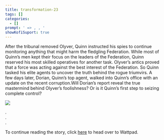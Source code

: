 ```yaml
---
title: transformation-23
tags: []
categories:
  - []
prompt: ' => , , '
showKofiSuport: true
---
```

After the tribunal removed Olyver, Quinn instructed his spies to continue monitoring anything that might harm the fledgling Federation. While most of Quinn’s men kept their focus on the leaders of the Federation, Quinn reserved his most skilled operatives for another task. Olyver’s antics proved that a force was acting against the best interest of the Federation. So Quinn tasked his elite agents to uncover the truth behind the rogue triumvirs. A few days later, Dorian, Quinn’s top agent, walked into Quinn’s office with an update on the recent corruption.<!-- more -->Will Dorian’s report reveal the true mastermind behind Olyver’s foolishness? Or is it Quinn’s first step to seizing complete control?

<div class="center">

[![](/images/covers/transformation.png "")](https://www.wattpad.com/...)

</div>



<div class="center story-ellipses">

.</br>
.</br>
.</br>

</div>

<div>

To continue reading the story, click [here](https://www.wattpad.com/...) to head over to Wattpad.

</div>